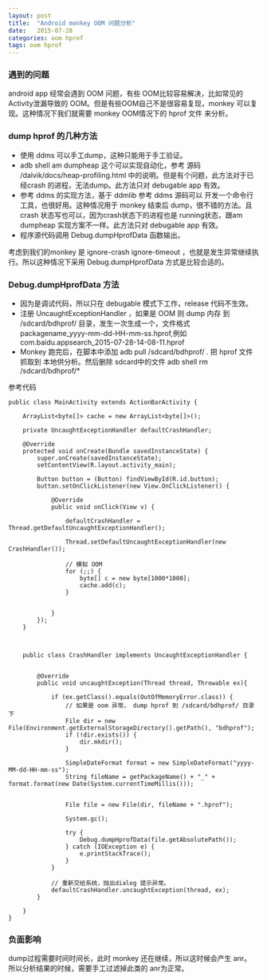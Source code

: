 ```yaml
---
layout: post
title:  "Android monkey OOM 问题分析"
date:   2015-07-28
categories: oom hprof
tags: oom hprof
---
```


### 遇到的问题 ###

android app 经常会遇到 OOM 问题，有些 OOM比较容易解决，比如常见的Activity泄漏导致的 OOM。但是有些OOM自己不是很容易复现，monkey 可以复现。这种情况下我们就需要 monkey OOM情况下的 hprof 文件 来分析。

### dump hprof 的几种方法 ###

- 使用 ddms 可以手工dump，这种只能用于手工验证。
- adb shell am dumpheap <pid> <output-file-name> 这个可以实现自动化，参考 源码 /dalvik/docs/heap-profiling.html 中的说明。但是有个问题，此方法对于已经crash 的进程，无法dump。此方法只对 debugable app 有效。
- 参考 ddms 的实现方法，基于 ddmlib 参考 ddms 源码可以 开发一个命令行工具，也很好用。这种情况用于 monkey 结束后 dump，很不错的方法。且 crash 状态写也可以，因为crash状态下的进程也是 running状态，跟am dumpheap 实现方案不一样。此方法只对 debugable app 有效。
- 程序源代码调用 Debug.dumpHprofData 函数输出。


考虑到我们的monkey 是 ignore-crash  ignore-timeout ，也就是发生异常继续执行。所以这种情况下采用 Debug.dumpHprofData 方式是比较合适的。

### Debug.dumpHprofData 方法 ###

- 因为是调试代码，所以只在 debugable 模式下工作，release 代码不生效。
- 注册 UncaughtExceptionHandler ，如果是 OOM 则 dump 内存 到 /sdcard/bdhprof/ 目录，发生一次生成一个，文件格式 packagename_yyyy-mm-dd-HH-mm-ss.hprof,例如 com.baidu.appsearch_2015-07-28-14-08-11.hprof
- Monkey 跑完后，在脚本中添加  adb pull /sdcard/bdhprof/ .  把 hprof 文件 抓取到 本地供分析。然后删除 sdcard中的文件 adb shell rm /sdcard/bdhprof/*

参考代码

	public class MainActivity extends ActionBarActivity {
    
	    ArrayList<byte[]> cache = new ArrayList<byte[]>();
	    
	    private UncaughtExceptionHandler defaultCrashHandler;
	
	    @Override
	    protected void onCreate(Bundle savedInstanceState) {
	        super.onCreate(savedInstanceState);
	        setContentView(R.layout.activity_main);
	        
	        Button button = (Button) findViewById(R.id.button);
	        button.setOnClickListener(new View.OnClickListener() {
	            
	            @Override
	            public void onClick(View v) {
	                
	                defaultCrashHandler = Thread.getDefaultUncaughtExceptionHandler();
	                
	                Thread.setDefaultUncaughtExceptionHandler(new CrashHandler());
	                
					// 模拟 OOM
	                for (;;) {
	                    byte[] c = new byte[1000*1000];
	                    cache.add(c);
	                }
	                
	         
	            }
	        });
	    }
	
    
	    
	    public class CrashHandler implements UncaughtExceptionHandler {
	        
	
	        @Override
	        public void uncaughtException(Thread thread, Throwable ex){
	            
	            if (ex.getClass().equals(OutOfMemoryError.class)) {
	                // 如果是 oom 异常， dump hprof 到 /sdcard/bdhprof/ 目录下
	                File dir = new File(Environment.getExternalStorageDirectory().getPath(), "bdhprof");
	                if (!dir.exists()) {
	                    dir.mkdir();
	                }
	                
	                SimpleDateFormat format = new SimpleDateFormat("yyyy-MM-dd-HH-mm-ss");
	                String fileName = getPackageName() + "_" + format.format(new Date(System.currentTimeMillis()));
	                
	                
	                File file = new File(dir, fileName + ".hprof");
	                
	                System.gc();
	                
	                try {
	                    Debug.dumpHprofData(file.getAbsolutePath());
	                } catch (IOException e) {
	                    e.printStackTrace();
	                }
	            }
	            
	            // 重新交给系统，抛出dialog 提示异常。
	            defaultCrashHandler.uncaughtException(thread, ex);
	        }
	        
	    }
	}


### 负面影响 ###

dump过程需要时间时间长，此时 monkey 还在继续，所以这时候会产生 anr。 所以分析结果的时候，需要手工过滤掉此类的 anr为正常。
